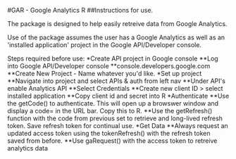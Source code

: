 #GAR - Google Analytics R
##Instructions for use.

The package is designed to help easily retreive data from Google Analytics. 

Use of the package assumes the user has a Google Analytics as well as an 'installed application' project in the Google API/Developer console. 


Steps required before use:
*Create API project in Google console
**Log into Google API/Developer console
**console.developers.google.com
**Create New Project - Name whatever you'd like.
*Set up project
**Navigate into project and select APIs & auth from left nav
**Under API's enable Analytics API
**Select Credentials
**Create new client ID > select installed application
**Copy client id and secret into R
*Authenticate
**Use the getCode() to authenticate. This will open up a browswer window and display a code= in the URL bar. Copy this to R.
**Use the getRefresh() function with the code from previous set to retrieve and long-lived refresh token. Save refresh token for continual use.
*Get Data
**Always request an updated access token using the tokenRefresh() with the refresh token saved from before.
**Use gaRequest() with the access token to retreive analytics data